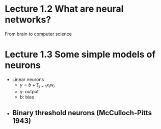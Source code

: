 # Lecture 1.2 What are neural networks?
From brain to computer science

# Lecture 1.3 Some simple models of neurons
- Linear neurons	
	- $y = b + \sum_{i=1} x_iw_i$
	- y: output
	- b: bias
- Binary threshold neurons (McCulloch-Pitts 1943)
	- 
<!--stackedit_data:
eyJoaXN0b3J5IjpbMTk3OTgyNTc5NywxOTI1MDc2NjA3LC0yMD
g4NzQ2NjEyLC0xNzQzNDY0NDY5XX0=
-->